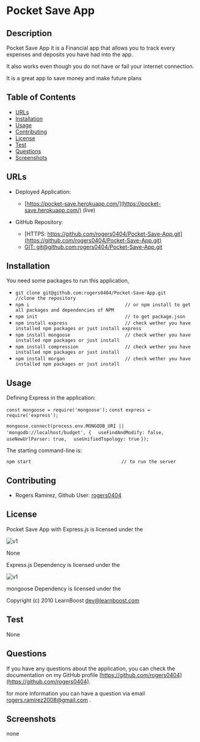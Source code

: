 # Pocket Save App

## Description 

Pocket Save App it is a Financial app that allows you to track every expenses and deposits you have had into the app.

It also works even though you do not have or fail your internet connection. 

It is a great app to save money and make future plans 


## Table of Contents

* [URLs](#urls)
* [Installation](#installation)
* [Usage](#usage)
* [Contributing](#Contributing)
* [License](#license)
* [Test](#Test)
* [Questions](#questions)
* [Screenshots](#screenshots)


## URLs

* Deployed Application: 
    - [https://pocket-save.herokuapp.com/](https://pocket-save.herokuapp.com/) (live)

* GitHub Repository:
    - [HTTPS: https://github.com/rogers0404/Pocket-Save-App.git](https://github.com/rogers0404/Pocket-Save-App.git)
    - [GIT: git@github.com:rogers0404/Pocket-Save-App.git](git@github.com:rogers0404/Pocket-Save-App.git)


## Installation

You need some packages to run this application, 

- `git clone git@github.com:rogers0404/Pocket-Save-App.git        //clone the repository`
- `npm i                                   // or npm install to get all packages and dependencies of NPM`
- `npm init                                // to get package.json`
- `npm install express                     // check wether you have installed npm packages or just install express`
- `npm install mongoose                    // check wether you have installed npm packages or just install`
- `npm install compression                 // check wether you have installed npm packages or just install`
- `npm install morgan                      // check wether you have installed npm packages or just install`

## Usage 

Defining Express in the application:

`const mongoose = require('mongoose');`
`const express = require('express');`

`mongoose.connect(process.env.MONGODB_URI || 'mongodb://localhost/budget', {`
`  useFindAndModify: false,`
`  useNewUrlParser: true,`
`  useUnifiedTopology: true`
`});`

The starting command-line is:

`npm start                                 // to run the server`

## Contributing

* Rogers Ramirez, Github User: [rogers0404](http://github.com/rogers0404)


## License

Pocket Save App with Express.js is licensed under the

![v1](https://img.shields.io/static/v1?label=License&message=None&color=inactive&&style=plastic)

None

Express.js Dependency is licensed under the

![v1](https://img.shields.io/static/v1?label=License&message=MIT&color=green&&style=plastic)

mongoose Dependency is licensed under the

Copyright (c) 2010 LearnBoost [dev@learnboost.com](dev@learnboost.com)

## Test

None

## Questions

If you have any questions about the application, you can check the documentation on my GitHub profile [https://github.com/rogers0404](https://github.com/rogers0404).

for more information you can have a question via email [rogers.ramirez2008@gmail.com](rogers.ramirez2008@gmail.com)  .


## Screenshots

none